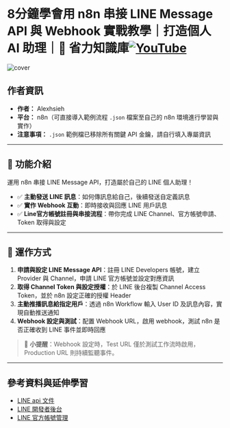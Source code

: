 # 8分鐘學會用 n8n 串接 LINE Message API 與 Webhook 實戰教學｜打造個人 AI 助理｜🧠 省力知識庫[![YouTube](https://img.shields.io/badge/Watch%20on-YouTube-red?logo=youtube)](https://youtu.be/HJKDHJ5x1F0)

![cover](https://github.com/qwedsazxc78/ai-automation-n8n/blob/main/n8n/17-n8n-line-message-api/cover.png?raw=true)

## 作者資訊

* **作者：** Alexhsieh
* **平台：** n8n（可直接導入範例流程 `.json` 檔案至自己的 n8n 環境進行學習與實作）
* **注意事項：** `.json` 範例檔已移除所有關鍵 API 金鑰，請自行填入專屬資訊

---

## 📌 功能介紹

運用 n8n 串接 LINE Message API，打造屬於自己的 LINE 個人助理！

* ✅ **主動發送 LINE 訊息**：如何傳訊息給自己，後續發送自定義訊息
* ✅ **實作 Webhook 互動**：即時接收與回應 LINE 用戶訊息
* ✅ **Line官方帳號註冊與串接流程**：帶你完成 LINE Channel、官方帳號申請、Token 取得與設定

---

## 🔧 運作方式

1. **申請與設定 LINE Message API**：註冊 LINE Developers 帳號，建立 Provider 與 Channel，申請 LINE 官方帳號並設定對應資訊
2. **取得 Channel Token 與設定授權**：於 LINE 後台複製 Channel Access Token，並於 n8n 設定正確的授權 Header
3. **主動推播訊息給指定用戶**：透過 n8n Workflow 輸入 User ID 及訊息內容，實現自動推送通知
4. **Webhook 設定與測試**：配置 Webhook URL，啟用 webhook，測試 n8n 是否正確收到 LINE 事件並即時回應

> 🔑 **小提醒**：Webhook 設定時，Test URL 僅於測試工作流時啟用，Production URL 則持續監聽事件。

---

## 參考資料與延伸學習

* [LINE api 文件](https://developers.line.biz/en/docs/messaging-api/overview/)
* [LINE 開發者後台](https://developers.line.biz/console/)
* [LINE 官方帳號管理](https://manager.line.biz/)
